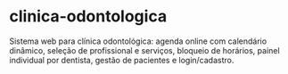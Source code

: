 # clinica-odontologica
Sistema web para clínica odontológica: agenda online com calendário dinâmico, seleção de profissional e serviços, bloqueio de horários, painel individual por dentista, gestão de pacientes e login/cadastro.
